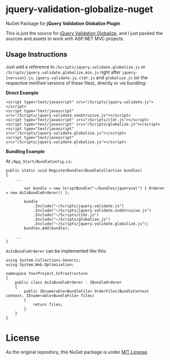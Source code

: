 jquery-validation-globalize-nuget
=============

NuGet Package for **jQuery Validation Globalize Plugin**

This is just the source for [jQuery Validation Globalize](https://github.com/johnnyreilly/jquery-validation-globalize), and I just packed the sources and assets to work with ASP.NET MVC projects.

## Usage Instructions ##

Just add a reference to `/Scripts/jquery.validate.globalize.js` or `/Scripts/jquery.validate.globalize.min.js` right after `jquery-{version}.js`, `jquery.validate.js`, `cldr.js` and `globalize.js` (or the respective minified versions of these files), directly or via bundling: 

**Direct Example**

    <script type="text/javascript" src="/Scripts/jquery.validate.js"></script>
    <script type="text/javascript" src="/Scripts/jquery.validate.unobtrusive.js"></script>
    <script type="text/javascript" src="/Scripts/cldr.js"></script>
    <script type="text/javascript" src="/Scripts/globalize.js"></script>
    <script type="text/javascript" src="/Scripts/jquery.validate.globalize.js"></script>
    <script type="text/javascript" src="/Scripts/jquery.validate.globalize.js"></script>

**Bundling Example**

At `/App_Start/BundleConfig.cs`:

    public static void RegisterBundles(BundleCollection bundles)
    {
        ...
    
            var bundle = new ScriptBundle("~/bundles/jqueryval") { Orderer = new AsIsBundleOrderer() };

            bundle
                .Include("~/Scripts/jquery.validate.js")
                .Include("~/Scripts/jquery.validate.unobtrusive.js")
                .Include("~/Scripts/cldr.js")
                .Include("~/Scripts/globalize.js")
                .Include("~/Scripts/jquery.validate.globalize.js");
            bundles.Add(bundle);

        ...
    }

`AsIsBundleOrderer` can be implemented like this:

	using System.Collections.Generic;
	using System.Web.Optimization;

	namespace YourProject.Infrastructure
	{
    	public class AsIsBundleOrderer : IBundleOrderer
    	{
        	public IEnumerable<BundleFile> OrderFiles(BundleContext context, IEnumerable<BundleFile> files)
        	{
            	return files;
        	}
    	}
	}

# License

As the original repository, this NuGet package is under [MIT License](http://opensource.org/licenses/mit-license.php).